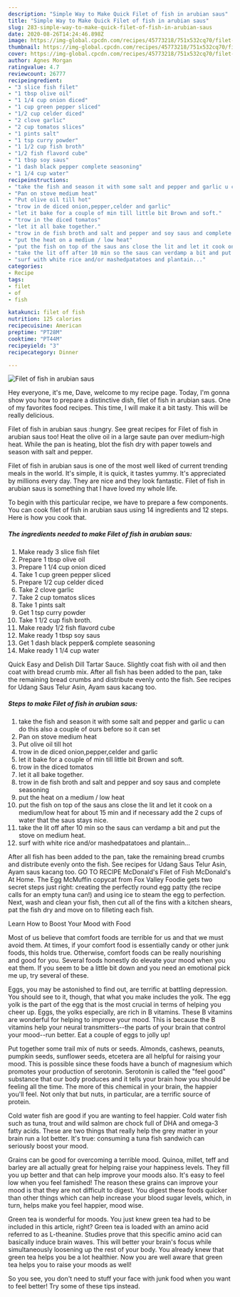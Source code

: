 ```yaml
---
description: "Simple Way to Make Quick Filet of fish in arubian saus"
title: "Simple Way to Make Quick Filet of fish in arubian saus"
slug: 283-simple-way-to-make-quick-filet-of-fish-in-arubian-saus
date: 2020-08-26T14:24:46.898Z
image: https://img-global.cpcdn.com/recipes/45773218/751x532cq70/filet-of-fish-in-arubian-saus-recipe-main-photo.jpg
thumbnail: https://img-global.cpcdn.com/recipes/45773218/751x532cq70/filet-of-fish-in-arubian-saus-recipe-main-photo.jpg
cover: https://img-global.cpcdn.com/recipes/45773218/751x532cq70/filet-of-fish-in-arubian-saus-recipe-main-photo.jpg
author: Agnes Morgan
ratingvalue: 4.7
reviewcount: 26777
recipeingredient:
- "3 slice fish filet"
- "1 tbsp olive oil"
- "1 1/4 cup onion diced"
- "1 cup green pepper sliced"
- "1/2 cup celder diced"
- "2 clove garlic"
- "2 cup tomatos slices"
- "1 pints salt"
- "1 tsp curry powder"
- "1 1/2 cup fish broth"
- "1/2 fish flavord cube"
- "1 tbsp soy saus"
- "1 dash black pepper complete seasoning"
- "1 1/4 cup water"
recipeinstructions:
- "take the fish and season it with some salt and pepper and garlic u can do this also a couple of ours before so it can set"
- "Pan on stove medium heat"
- "Put olive oil till hot"
- "trow in de diced onion,pepper,celder and garlic"
- "let it bake for a couple of min till little bit Brown and soft."
- "trow in the diced tomatos"
- "let it all bake together."
- "trow in de fish broth and salt and pepper and soy saus and complete seasoning"
- "put the heat on a medium / low heat"
- "put the fish on top of the saus ans close the lit and let it cook on a medium/low heat for about 15 min and if necessary add the 2 cups of water that the saus stays nice."
- "take the lit off after 10 min so the saus can verdamp a bit and put the stove on medium heat."
- "surf with white rice and/or mashedpatatoes and plantain..."
categories:
- Recipe
tags:
- filet
- of
- fish

katakunci: filet of fish 
nutrition: 125 calories
recipecuisine: American
preptime: "PT28M"
cooktime: "PT44M"
recipeyield: "3"
recipecategory: Dinner

---
```



![Filet of fish in arubian saus](https://img-global.cpcdn.com/recipes/45773218/751x532cq70/filet-of-fish-in-arubian-saus-recipe-main-photo.jpg)

Hey everyone, it's me, Dave, welcome to my recipe page. Today, I'm gonna show you how to prepare a distinctive dish, filet of fish in arubian saus. One of my favorites food recipes. This time, I will make it a bit tasty. This will be really delicious.

Filet of fish in arubian saus :hungry. See great recipes for Filet of fish in arubian saus too! Heat the olive oil in a large saute pan over medium-high heat. While the pan is heating, blot the fish dry with paper towels and season with salt and pepper.

Filet of fish in arubian saus is one of the most well liked of current trending meals in the world. It's simple, it is quick, it tastes yummy. It's appreciated by millions every day. They are nice and they look fantastic. Filet of fish in arubian saus is something that I have loved my whole life.


To begin with this particular recipe, we have to prepare a few components. You can cook filet of fish in arubian saus using 14 ingredients and 12 steps. Here is how you cook that.

<!--inarticleads1-->

##### The ingredients needed to make Filet of fish in arubian saus:

1. Make ready 3 slice fish filet
1. Prepare 1 tbsp olive oil
1. Prepare 1 1/4 cup onion diced
1. Take 1 cup green pepper sliced
1. Prepare 1/2 cup celder diced
1. Take 2 clove garlic
1. Take 2 cup tomatos slices
1. Take 1 pints salt
1. Get 1 tsp curry powder
1. Take 1 1/2 cup fish broth.
1. Make ready 1/2 fish flavord cube
1. Make ready 1 tbsp soy saus
1. Get 1 dash black pepper&amp; complete seasoning
1. Make ready 1 1/4 cup water


Quick Easy and Delish Dill Tartar Sauce. Slightly coat fish with oil and then coat with bread crumb mix. After all fish has been added to the pan, take the remaining bread crumbs and distribute evenly onto the fish. See recipes for Udang Saus Telur Asin, Ayam saus kacang too. 

<!--inarticleads2-->

##### Steps to make Filet of fish in arubian saus:

1. take the fish and season it with some salt and pepper and garlic u can do this also a couple of ours before so it can set
1. Pan on stove medium heat
1. Put olive oil till hot
1. trow in de diced onion,pepper,celder and garlic
1. let it bake for a couple of min till little bit Brown and soft.
1. trow in the diced tomatos
1. let it all bake together.
1. trow in de fish broth and salt and pepper and soy saus and complete seasoning
1. put the heat on a medium / low heat
1. put the fish on top of the saus ans close the lit and let it cook on a medium/low heat for about 15 min and if necessary add the 2 cups of water that the saus stays nice.
1. take the lit off after 10 min so the saus can verdamp a bit and put the stove on medium heat.
1. surf with white rice and/or mashedpatatoes and plantain...


After all fish has been added to the pan, take the remaining bread crumbs and distribute evenly onto the fish. See recipes for Udang Saus Telur Asin, Ayam saus kacang too. GO TO RECIPE McDonald&#39;s Filet of Fish McDonald&#39;s At Home. The Egg McMuffin copycat from Fox Valley Foodie gets two secret steps just right: creating the perfectly round egg patty (the recipe calls for an empty tuna can!) and using ice to steam the egg to perfection. Next, wash and clean your fish, then cut all of the fins with a kitchen shears, pat the fish dry and move on to filleting each fish. 

Learn How to Boost Your Mood with Food


Most of us believe that comfort foods are terrible for us and that we must avoid them. At times, if your comfort food is essentially candy or other junk foods, this holds true. Otherwise, comfort foods can be really nourishing and good for you. Several foods honestly do elevate your mood when you eat them. If you seem to be a little bit down and you need an emotional pick me up, try several of these.

Eggs, you may be astonished to find out, are terrific at battling depression. You should see to it, though, that what you make includes the yolk. The egg yolk is the part of the egg that is the most crucial in terms of helping you cheer up. Eggs, the yolks especially, are rich in B vitamins. These B vitamins are wonderful for helping to improve your mood. This is because the B vitamins help your neural transmitters--the parts of your brain that control your mood--run better. Eat a couple of eggs to jolly up!

Put together some trail mix of nuts or seeds. Almonds, cashews, peanuts, pumpkin seeds, sunflower seeds, etcetera are all helpful for raising your mood. This is possible since these foods have a bunch of magnesium which promotes your production of serotonin. Serotonin is called the "feel good" substance that our body produces and it tells your brain how you should be feeling all the time. The more of this chemical in your brain, the happier you'll feel. Not only that but nuts, in particular, are a terrific source of protein.

Cold water fish are good if you are wanting to feel happier. Cold water fish such as tuna, trout and wild salmon are chock full of DHA and omega-3 fatty acids. These are two things that really help the grey matter in your brain run a lot better. It's true: consuming a tuna fish sandwich can seriously boost your mood. 

Grains can be good for overcoming a terrible mood. Quinoa, millet, teff and barley are all actually great for helping raise your happiness levels. They fill you up better and that can help improve your moods also. It's easy to feel low when you feel famished! The reason these grains can improve your mood is that they are not difficult to digest. You digest these foods quicker than other things which can help increase your blood sugar levels, which, in turn, helps make you feel happier, mood wise.

Green tea is wonderful for moods. You just knew green tea had to be included in this article, right? Green tea is loaded with an amino acid referred to as L-theanine. Studies prove that this specific amino acid can basically induce brain waves. This will better your brain's focus while simultaneously loosening up the rest of your body. You already knew that green tea helps you be a lot healthier. Now you are well aware that green tea helps you to raise your moods as well!

So you see, you don't need to stuff your face with junk food when you want to feel better! Try  some  of  these  tips  instead.

